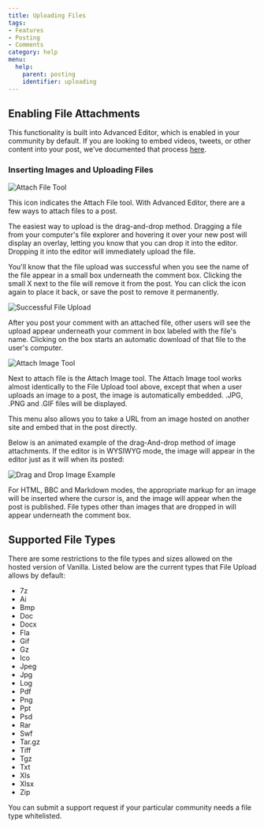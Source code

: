 ```yaml
---
title: Uploading Files
tags:
- Features
- Posting
- Comments
category: help
menu:
  help:
    parent: posting
    identifier: uploading
---
```



## Enabling File Attachments

This functionality is built into Advanced Editor, which is enabled in your community by default. If you are looking to embed videos, tweets, or other content into your post, we’ve documented that process [here](http://docs.vanillaforums.com/help/posting/smart-embed/).

### Inserting Images and Uploading Files
![Attach File Tool](https://images.v-cdn.net/docs/AE_FileUpload2.PNG)

This icon indicates the Attach File tool. With Advanced Editor, there are a few ways to attach files to a post.  

The easiest way to upload is the drag-and-drop method. Dragging a file from your computer's file explorer and hovering it over your new post will display an overlay, letting you know that you can drop it into the editor. Dropping it into the editor will immediately upload the file.  

You'll know that the file upload was successful when you see the name of the file appear in a small box underneath the comment box. Clicking the small X next to the file will remove it from the post. You can click the icon again to place it back, or save the post to remove it permanently.

![Successful File Upload](https://images.v-cdn.net/docs/AE_ExampleFile.PNG)

After you post your comment with an attached file, other users will see the upload appear underneath your comment in box labeled with the file's name. Clicking on the box starts an automatic download of that file to the user's computer.  

![Attach Image Tool](https://images.v-cdn.net/docs/AE_ImageUpload.PNG)

Next to attach file is the Attach Image tool. The Attach Image tool works almost identically to the File Upload tool above, except that when a user uploads an image to a post, the image is automatically embedded. .JPG, .PNG and .GIF files will be displayed.

This menu also allows you to take a URL from an image hosted on another site and embed that in the post directly.  

Below is an animated example of the drag-And-drop method of image attachments. If the editor is in WYSIWYG mode, the image will appear in the editor just as it will when its posted:

![Drag and Drop Image Example](https://images.v-cdn.net/docs/AE_DragAndDropExample.gif)

For HTML, BBC and Markdown modes, the appropriate markup for an image will be inserted where the cursor is, and the image will appear when the post is published. File types other than images that are dropped in will appear underneath the comment box.

## Supported File Types

There are some restrictions to the file types and sizes allowed on the hosted version of Vanilla. Listed below are the current types that File Upload allows by default:

- 7z
- Ai
- Bmp
- Doc
- Docx
- Fla
- Gif
- Gz
- Ico
- Jpeg
- Jpg
- Log
- Pdf
- Png
- Ppt
- Psd
- Rar
- Swf
- Tar.gz
- Tiff
- Tgz
- Txt
- Xls
- Xlsx
- Zip

You can submit a support request if your particular community needs a file type whitelisted.
